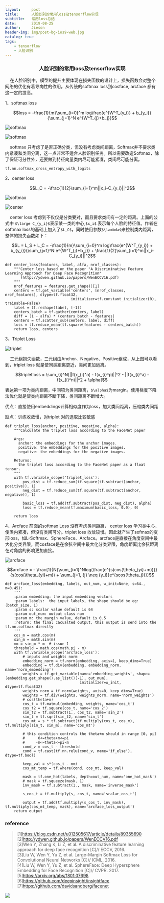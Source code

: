 ```yaml
---
layout:     post
title:      人脸识别的常用loss及tensorflow实现
subtitle:   常用loss总结
date:       2019-08-25
author:     Jieson
header-img: img/post-bg-ios9-web.jpg
catalog: true
tags:
    - tensorflow
    - 人脸识别
---
```

### <center>人脸识别的常用loss及tensorflow实现</center>
&#160;&#160;&#160;&#160;在人脸识别中，模型的提升主要体现在损失函数的设计上，损失函数会对整个网络的优化有着导向性的作用。从传统的softmax loss到cosface, arcface 都有这一定的提高。

1、softmax loss

```math
loss = -\frac{1}{m}\sum_{i=0}^m log\frac{e^{W^T_{y_i}} + b_{y_i}}{\sum_{j=1}^N e^{W^T_{j}+b_j}}
```
![softmax](http://latex.codecogs.com/gif.latex?loss=-\\frac{1}{m}\\sum_{i=0}^mlog\\frac{e^{W^T_{y_i}}b_{y_i}}{\\sum_{j=1}^Ne^{W^T_{j}+b_j}})

![softmax](https://note.youdao.com/yws/api/personal/file/WEB609552c3c1972fbc40642cf3f7c752e2?method=download&shareKey=87d9648040232ac180ce0f5130bba49a)

&#160;&#160;&#160;&#160;softmax 只考虑了是否正确分类，但没有考虑类间距离，Softmax并不要求类内紧凑和类间分离，这一点非常不适合人脸识别任务。所以需要改造Softmax，除了保证可分性外，还要做到特征向量类内尽可能紧凑，类间尽可能分离。
```
tf.nn.softmax_cross_entropy_with_logits
```
2、center loss
```math
L_C = -\frac{1}{2}\sum_{i=1}^m||x_i-C_{y_i}||^2
```
![softmax](http://latex.codecogs.com/gif.latex?L_C=-\\frac{1}{2}\\sum_{i=1}^m||x_i-C_{y_i}||^2)

![center](https://note.youdao.com/yws/api/personal/file/WEBa45702108fbbc3a07eba23767681bc73?method=download&shareKey=4a45d57af0cd2593c315adfbac1be3c6)

&#160;&#160;&#160;&#160;center loss 考虑到不仅仅是分类要对，而且要求类间有一定的距离。上面的公式中
`$\large C_{y_i}$`表示某一类的中心,`$x_i$` 表示每个人脸的特征值。作者在softmax loss的基础上加入了`$L_C$`，同时使用参数`$\lambda$`来控制类内距离，整体的损失函数如下：
```math
L = L_S + L_C = -\frac{1}{m}\sum_{i=0}^m log\frac{e^{W^T_{y_i}} + b_{y_i}}{\sum_{j=1}^N e^{W^T_{j}+b_j}} + \frac{1}{2}\sum_{i=1}^m||x_i-C_{y_i}||^2
```

```
def center_loss(features, label, alfa, nrof_classes):
    """Center loss based on the paper "A Discriminative Feature Learning Approach for Deep Face Recognition"
       (http://ydwen.github.io/papers/WenECCV16.pdf)
    """
    nrof_features = features.get_shape()[1]
    centers = tf.get_variable('centers', [nrof_classes, nrof_features], dtype=tf.float32,
                              initializer=tf.constant_initializer(0), trainable=False)
    label = tf.reshape(label, [-1])
    centers_batch = tf.gather(centers, label)
    diff = (1 - alfa) * (centers_batch - features)
    centers = tf.scatter_sub(centers, label, diff)
    loss = tf.reduce_mean(tf.square(features - centers_batch))
    return loss, centers
```

3、Triplet Loss

![triplet](https://note.youdao.com/yws/api/personal/file/WEB178d4497e7a1410d86ab55d074c8c2a1?method=download&shareKey=2e40a3cb957c7adcc6ef75577f974c4e)

&#160;&#160;&#160;&#160;三元组损失函数，三元组由Anchor、Negative、Positive组成，从上图可以看到，triplet loss 就是使同类距离更近，类间更加远离。
```math
tripletloss = \sum_{i}^N[||f(x_{i}^a) - f(x_{i}^p)||^2 - ||f(x_{i}^a) - f(x_{i}^n)||^2 + \alpha]
```
表达第一项为类内距离，中间项为类间距离，```$\alpha$```为margin。使用梯度下降法优化就是使类内距离不断下降，类间距离不断增大。

优点：直接使用embeddings计算相似度作为loss，加大类间距离，压缩类内间距

缺点：训练收敛慢，对triplet 对的选取比较敏感

```
def triplet_loss(anchor, positive, negative, alpha):
    """Calculate the triplet loss according to the FaceNet paper

    Args:
      anchor: the embeddings for the anchor images.
      positive: the embeddings for the positive images.
      negative: the embeddings for the negative images.

    Returns:
      the triplet loss according to the FaceNet paper as a float tensor.
    """
    with tf.variable_scope('triplet_loss'):
        pos_dist = tf.reduce_sum(tf.square(tf.subtract(anchor, positive)), 1)
        neg_dist = tf.reduce_sum(tf.square(tf.subtract(anchor, negative)), 1)

        basic_loss = tf.add(tf.subtract(pos_dist, neg_dist), alpha)
        loss = tf.reduce_mean(tf.maximum(basic_loss, 0.0), 0)

    return loss
```

4、Arcface
前面的softmax Loss 没有考虑类间距离， center loss 学习类中心，使类内紧凑，但没有类间可分。triplet loss 收敛较慢。因此就产生了sofmax的变形loss，如L-Softmax、SphereFace、Arcface。arcface是直接在角度空间中最大化分类界限，而cosface是在余弦空间中最大化分类界限，角度距离比余弦距离在对角度的影响更加直接。

![arcface](https://note.youdao.com/yws/api/personal/file/WEB7137d913f307c97ced07c50f96b4f2ef?method=download&shareKey=d572ca0285212f680612e6df0e8e53d7)
```math
arcface = - \frac{1}{N}\sum_{i=1}^Nlog(\frac{e^{s(cos(\theta_{yi}+m))}}{s(cos(\theta_{yi}+m)) + \sum_{j=1, {j} \neq {y_i}}e^{scos(\theta_j)}})
```
```
def arcface_loss(embedding, labels, out_num, w_init=None, s=64., m=0.45):
    '''
    :param embedding: the input embedding vectors
    :param labels:  the input labels, the shape should be eg: (batch_size, 1)
    :param s: scalar value default is 64
    :param out_num: output class num
    :param m: the margin value, default is 0.5
    :return: the final cacualted output, this output is send into the tf.nn.softmax directly
    '''
    cos_m = math.cos(m)
    sin_m = math.sin(m)
    mm = sin_m * m  # issue 1
    threshold = math.cos(math.pi - m)
    with tf.variable_scope('arcface_loss'):
        # inputs and weights norm
        embedding_norm = tf.norm(embedding, axis=1, keep_dims=True)
        embedding = tf.div(embedding, embedding_norm, name='norm_embedding')
        weights = tf.get_variable(name='embedding_weights', shape=(embedding.get_shape().as_list()[-1], out_num),
                                  initializer=w_init, dtype=tf.float32)
        weights_norm = tf.norm(weights, axis=0, keep_dims=True)
        weights = tf.div(weights, weights_norm, name='norm_weights')
        # cos(theta+m)
        cos_t = tf.matmul(embedding, weights, name='cos_t')
        cos_t2 = tf.square(cos_t, name='cos_2')
        sin_t2 = tf.subtract(1., cos_t2, name='sin_2')
        sin_t = tf.sqrt(sin_t2, name='sin_t')
        cos_mt = s * tf.subtract(tf.multiply(cos_t, cos_m), tf.multiply(sin_t, sin_m), name='cos_mt')

        # this condition controls the theta+m should in range [0, pi]
        #      0<=theta+m<=pi
        #     -m<=theta<=pi-m
        cond_v = cos_t - threshold
        cond = tf.cast(tf.nn.relu(cond_v, name='if_else'), dtype=tf.bool)

        keep_val = s*(cos_t - mm)
        cos_mt_temp = tf.where(cond, cos_mt, keep_val)

        mask = tf.one_hot(labels, depth=out_num, name='one_hot_mask')
        # mask = tf.squeeze(mask, 1)
        inv_mask = tf.subtract(1., mask, name='inverse_mask')

        s_cos_t = tf.multiply(s, cos_t, name='scalar_cos_t')

        output = tf.add(tf.multiply(s_cos_t, inv_mask), tf.multiply(cos_mt_temp, mask), name='arcface_loss_output')
    return output
```
### reference
> [1]https://blog.csdn.net/u012505617/article/details/89355690<br>
> [2]http://ydwen.github.io/papers/WenECCV16.pdf<br>
> [3]Wen Y, Zhang K, Li Z, et al. A discriminative feature learning approach for deep face recognition [C]// ECCV, 2016.<br>
> [3]Liu W, Wen Y, Yu Z, et al. Large-Margin Softmax Loss for Convolutional Neural Networks [C]// ICML, 2016.<br>
> [4]Liu W, Wen Y, Yu Z, et al. SphereFace: Deep Hypersphere Embedding for Face Recognition [C]// CVPR. 2017.<br>
> [5]https://arxiv.org/abs/1801.07698<br>
> [6]https://github.com/deepinsight/insightface<br>
> [7]https://github.com/davidsandberg/facenet<br>

![](http://latex.codecogs.com/gif.latex?\\frac{1}{1+sin(x)}=)
